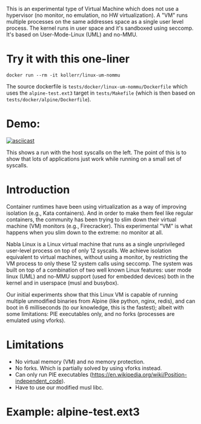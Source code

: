 This is an experimental type of Virtual Machine which does not use a hypervisor (no monitor, no emulation, no HW virtualization). A "VM" runs multiple processes on the same addresses space as a single user level process. The kernel runs in user space and it's sandboxed using seccomp. It's based on User-Mode-Linux (UML) and no-MMU.

# Try it with this one-liner

```
docker run --rm -it kollerr/linux-um-nommu
```
The source dockerfile is `tests/docker/linux-um-nommu/Dockerfile` which uses the `alpine-test.ext3` target
in `tests/Makefile` (which is then based on `tests/docker/alpine/Dockerfile`).

# Demo:

[![asciicast](https://asciinema.org/a/343173.svg)](https://asciinema.org/a/343173)

This shows a run with the host syscalls on the left. The point of this is to show that lots of applications just
work while running on a small set of syscalls.

# Introduction

Container runtimes have been using virtualization as a way of improving isolation (e.g., Kata containers). And in order to make them feel like regular containers, the community has been trying to slim down their virtual machine (VM) monitors (e.g., Firecracker). This experimental "VM" is what happens when you slim down to the extreme: no monitor at all.

Nabla Linux is a Linux virtual machine that runs as a single unprivileged user-level process on top of only 12 syscalls. We achieve isolation equivalent to virtual machines, without using a monitor, by restricting the VM process to only these 12 system calls using seccomp. The system was built on top of a combination of two well known Linux features: user mode linux (UML) and no-MMU support (used for embedded devices) both in the kernel and in userspace (musl and busybox).

Our initial experiments show that this Linux VM is capable of running multiple unmodified binaries from Alpine (like python, nginx, redis), and can boot in 6 milliseconds (to our knowledge, this is the fastest); albeit with some limitations: PIE executables only, and no forks (processes are emulated using vforks).

# Limitations

- No virtual memory (VM) and no memory protection.
- No forks. Which is partially solved by using vforks instead.
- Can only run PIE executables (https://en.wikipedia.org/wiki/Position-independent_code).
- Have to use our modified musl libc.

# Example: alpine-test.ext3

